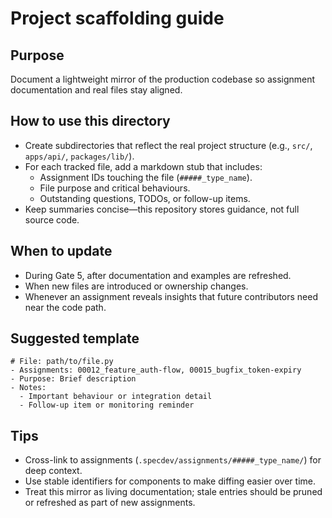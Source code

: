 # Project scaffolding guide

## Purpose
Document a lightweight mirror of the production codebase so assignment documentation and real files stay aligned.

## How to use this directory
- Create subdirectories that reflect the real project structure (e.g., `src/`, `apps/api/`, `packages/lib/`).
- For each tracked file, add a markdown stub that includes:
  - Assignment IDs touching the file (`#####_type_name`).
  - File purpose and critical behaviours.
  - Outstanding questions, TODOs, or follow-up items.
- Keep summaries concise—this repository stores guidance, not full source code.

## When to update
- During Gate 5, after documentation and examples are refreshed.
- When new files are introduced or ownership changes.
- Whenever an assignment reveals insights that future contributors need near the code path.

## Suggested template
```
# File: path/to/file.py
- Assignments: 00012_feature_auth-flow, 00015_bugfix_token-expiry
- Purpose: Brief description
- Notes:
  - Important behaviour or integration detail
  - Follow-up item or monitoring reminder
```

## Tips
- Cross-link to assignments (`.specdev/assignments/#####_type_name/`) for deep context.
- Use stable identifiers for components to make diffing easier over time.
- Treat this mirror as living documentation; stale entries should be pruned or refreshed as part of new assignments.
